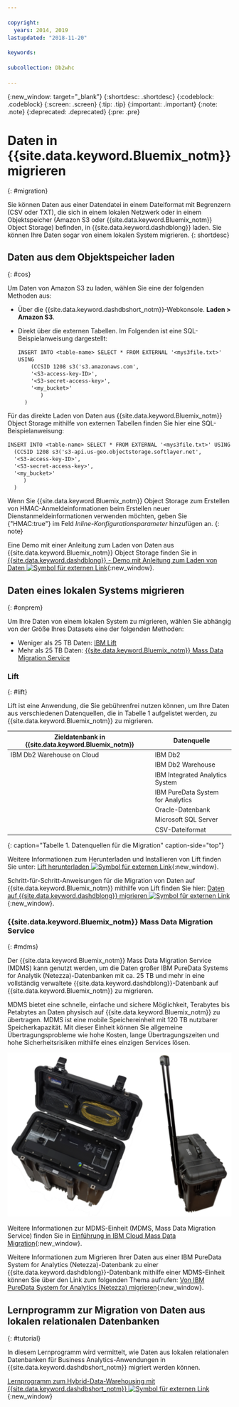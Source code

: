 ```yaml
---

copyright:
  years: 2014, 2019
lastupdated: "2018-11-20"

keywords:

subcollection: Db2whc

---
```


<!-- Attribute definitions --> 
{:new_window: target="_blank"}
{:shortdesc: .shortdesc}
{:codeblock: .codeblock}
{:screen: .screen}
{:tip: .tip}
{:important: .important}
{:note: .note}
{:deprecated: .deprecated}
{:pre: .pre}

# Daten in {{site.data.keyword.Bluemix_notm}} migrieren
{: #migration}

Sie können Daten aus einer Datendatei in einem Dateiformat mit Begrenzern (CSV oder TXT), die sich in einem lokalen Netzwerk oder in einem Objektspeicher (Amazon S3 oder {{site.data.keyword.Bluemix_notm}} Object Storage) befinden, in {{site.data.keyword.dashdblong}} laden. Sie können Ihre Daten sogar von einem lokalen System migrieren.
{: shortdesc}

## Daten aus dem Objektspeicher laden
{: #cos}

Um Daten von Amazon S3 zu laden, wählen Sie eine der folgenden Methoden aus:
  * Über die {{site.data.keyword.dashdbshort_notm}}-Webkonsole. **Laden > Amazon S3**. 
  * Direkt über die externen Tabellen. Im Folgenden ist eine SQL-Beispielanweisung dargestellt:

    ```
    INSERT INTO <table-name> SELECT * FROM EXTERNAL '<mys3file.txt>' USING
        (CCSID 1208 s3('s3.amazonaws.com', 
        '<S3-access-key-ID>',
        '<S3-secret-access-key>', 
        '<my_bucket>'
           )
      )      
    ```

Für das direkte Laden von Daten aus {{site.data.keyword.Bluemix_notm}} Object Storage mithilfe von externen Tabellen finden Sie hier eine SQL-Beispielanweisung:

```
INSERT INTO <table-name> SELECT * FROM EXTERNAL '<mys3file.txt>' USING
  (CCSID 1208 s3('s3-api.us-geo.objectstorage.softlayer.net', 
  '<S3-access-key-ID>',
  '<S3-secret-access-key>', 
  '<my_bucket>'
     )
  )      
```

Wenn Sie {{site.data.keyword.Bluemix_notm}} Object Storage zum Erstellen von HMAC-Anmeldeinformationen beim Erstellen neuer Dienstanmeldeinformationen verwenden möchten, geben Sie {"HMAC:true"} im Feld *Inline-Konfigurationsparameter* hinzufügen an.
{: note}

Eine Demo mit einer Anleitung zum Laden von Daten aus {{site.data.keyword.Bluemix_notm}} Object Storage finden Sie in [{{site.data.keyword.dashdblong}} - Demo mit Anleitung zum Laden von Daten ![Symbol für externen Link](../../icons/launch-glyph.svg "Symbol für externen Link")](https://www.ibm.com/cloud/garage/demo/try-db2-warehouse-cloud){:new_window}.

## Daten eines lokalen Systems migrieren
{: #onprem}

Um Ihre Daten von einem lokalen System zu migrieren, wählen Sie abhängig von der Größe Ihres Datasets eine der folgenden Methoden:
* Weniger als 25 TB Daten: [IBM Lift](#lift)
* Mehr als 25 TB Daten: [{{site.data.keyword.Bluemix_notm}} Mass Data Migration Service](#mdms)

### Lift
{: #lift}

Lift ist eine Anwendung, die Sie gebührenfrei nutzen können, um Ihre Daten aus verschiedenen Datenquellen, die in Tabelle 1 aufgelistet werden, zu {{site.data.keyword.Bluemix_notm}} zu migrieren. 

| Zieldatenbank in {{site.data.keyword.Bluemix_notm}} | Datenquelle |
|------------------------------|-------------|
| IBM Db2 Warehouse on Cloud   | IBM Db2 |
|                              | IBM Db2 Warehouse |
|                              | IBM Integrated Analytics System |
|                              | IBM PureData System for Analytics |
|                              | Oracle-Datenbank |
|                              | Microsoft SQL Server |
|                              | CSV-Dateiformat |
{: caption="Tabelle 1. Datenquellen für die Migration" caption-side="top"}

Weitere Informationen zum Herunterladen und Installieren von Lift finden Sie unter: [Lift herunterladen ![Symbol für externen Link](../../icons/launch-glyph.svg "Symbol für externen Link")](https://www.lift-cli.cloud.ibm.com/#download){:new_window}.

Schritt-für-Schritt-Anweisungen für die Migration von Daten auf {{site.data.keyword.Bluemix_notm}} mithilfe von Lift finden Sie hier: [Daten auf {{site.data.keyword.dashdblong}} migrieren ![Symbol für externen Link](../../icons/launch-glyph.svg "Symbol für externen Link")](https://www.lift-cli.cloud.ibm.com/#docs){:new_window}.

### {{site.data.keyword.Bluemix_notm}} Mass Data Migration Service
{: #mdms}

Der {{site.data.keyword.Bluemix_notm}} Mass Data Migration Service (MDMS) kann genutzt werden, um die Daten großer IBM PureData Systems for Analytik (Netezza)-Datenbanken mit ca. 25 TB und mehr in eine vollständig verwaltete {{site.data.keyword.dashdblong}}-Datenbank auf {{site.data.keyword.Bluemix_notm}} zu migrieren.

MDMS bietet eine schnelle, einfache und sichere Möglichkeit, Terabytes bis Petabytes an Daten physisch auf {{site.data.keyword.Bluemix_notm}} zu übertragen. MDMS ist eine mobile Speichereinheit mit 120 TB nutzbarer Speicherkapazität. Mit dieser Einheit können Sie allgemeine Übertragungsprobleme wie hohe Kosten, lange Übertragungszeiten und hohe Sicherheitsrisiken mithilfe eines einzigen Services lösen.

![Ansicht der Mass Data Migration Service-Einheit](images/mdms.svg)

Weitere Informationen zur MDMS-Einheit (MDMS, Mass Data Migration Service) finden Sie in [Einführung in IBM Cloud Mass Data Migration](/docs/infrastructure/mass-data-migration?topic=mass-data-migration-getting-started-tutorial#getting-started-with-ibm-cloud-mass-data-migration){:new_window}.

Weitere Informationen zum Migrieren Ihrer Daten aus einer IBM PureData System for Analytics (Netezza)-Datenbank zu einer {{site.data.keyword.dashdblong}}-Datenbank mithilfe einer MDMS-Einheit können Sie über den Link zum folgenden Thema aufrufen: [Von IBM PureData System for Analytics (Netezza) migrieren](/docs/services/Db2whc/connecting?topic=Db2whc-pda#pda){:new_window}.

## Lernprogramm zur Migration von Daten aus lokalen relationalen Datenbanken
{: #tutorial}

In diesem Lernprogramm wird vermittelt, wie Daten aus lokalen relationalen Datenbanken für Business Analytics-Anwendungen in {{site.data.keyword.dashdbshort_notm}} migriert werden können. 

[Lernprogramm zum Hybrid-Data-Warehousing mit {{site.data.keyword.dashdbshort_notm}} ![Symbol für externen Link](../../icons/launch-glyph.svg "Symbol für externen Link")](https://www.ibm.com/cloud/garage/tutorials/ibm-db2-warehouse-on-cloud/hybrid-data-warehousing-with-db-2-warehouse-on-cloud){:new_window}

